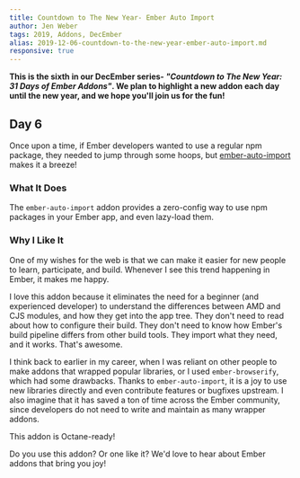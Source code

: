 ```yaml
---
title: Countdown to The New Year- Ember Auto Import
author: Jen Weber
tags: 2019, Addons, DecEmber
alias: 2019-12-06-countdown-to-the-new-year-ember-auto-import.md
responsive: true
---
```


**This is the sixth in our DecEmber series- <i>"Countdown to The New Year: 31 Days of Ember Addons"</i>.  We plan to highlight a new addon each day until the new year, and we hope you'll join us for the fun!**

## Day 6
Once upon a time, if Ember developers wanted to use a regular npm package, they needed to jump through some hoops, but [ember-auto-import](https://emberobserver.com/addons/ember-auto-import) makes it a breeze!

### What It Does

The `ember-auto-import` addon provides a zero-config way to use npm packages in your Ember app, and even lazy-load them.

### Why I Like It

One of my wishes for the web is that we can make it easier for new people to learn, participate, and build.
Whenever I see this trend happening in Ember, it makes me happy.

I love this addon because it eliminates the need for a beginner (and experienced developer) to understand the differences between AMD and CJS modules, and how they get into the app tree.
They don't need to read about how to configure their build.
They don't need to know how Ember's build pipeline differs from other build tools.
They import what they need, and it works.
That's awesome.

I think back to earlier in my career, when I was reliant on other people to make addons that wrapped popular libraries, or I used `ember-browserify`, which had some drawbacks.
Thanks to `ember-auto-import`, it is a joy to use new libraries directly and even contribute features or bugfixes upstream.
I also imagine that it has saved a ton of time across the Ember community, since developers do not need to write and maintain as many wrapper addons.

This addon is Octane-ready!

Do you use this addon? Or one like it? We'd love to hear about Ember addons that bring you joy! 
